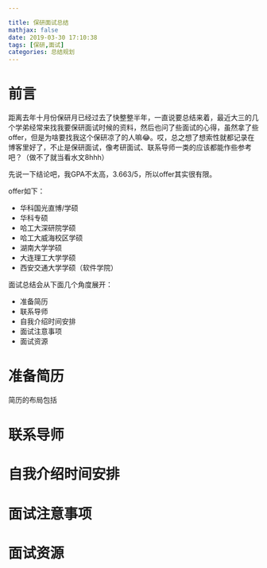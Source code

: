 ```yaml
---

title: 保研面试总结
mathjax: false
date: 2019-03-30 17:10:38
tags: [保研,面试]
categories: 总结规划
---
```


# 前言

距离去年十月份保研月已经过去了快整整半年，一直说要总结来着，最近大三的几个学弟经常来找我要保研面试时候的资料，然后也问了些面试的心得，虽然拿了些offer，但是为啥要找我这个保研凉了的人​嘛:joy:。哎，总之想了想索性就都记录在博客里好了，不止是保研面试，像考研面试、联系导师一类的应该都能作些参考吧？（做不了就当看水文8hhh）

先说一下结论吧，我GPA不太高，3.663/5，所以offer其实很有限。

offer如下：

- 华科国光直博/学硕
- 华科专硕
- 哈工大深研院学硕
- 哈工大威海校区学硕
- 湖南大学学硕
- 大连理工大学学硕
- 西安交通大学学硕（软件学院）

面试总结会从下面几个角度展开：

- 准备简历
- 联系导师
- 自我介绍时间安排
- 面试注意事项
- 面试资源

<!-- more -->

# 准备简历

简历的布局包括

# 联系导师

# 自我介绍时间安排

# 面试注意事项

# 面试资源